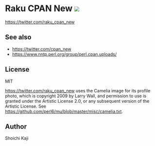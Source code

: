 # Raku CPAN New [![](https://github.com/skaji/raku-cpan-new/workflows/test/badge.svg)](https://github.com/skaji/raku-cpan-new/actions)

https://twitter.com/raku_cpan_new

## See also

* https://twitter.com/cpan_new
* https://www.nntp.perl.org/group/perl.cpan.uploads/

## License

MIT

https://twitter.com/raku_cpan_new uses the Camelia image for its profile photo,
which is copyright 2009 by Larry Wall, and permission to use
is granted under the Artistic License 2.0, or any subsequent version
of the Artistic License. See https://github.com/perl6/mu/blob/master/misc/camelia.txt.

## Author

Shoichi Kaji
